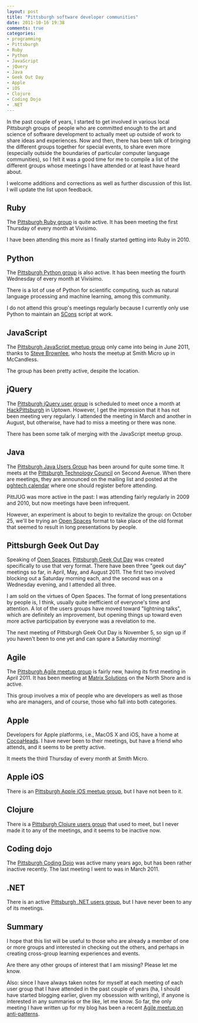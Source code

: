 ```yaml
---
layout: post
title: "Pittsburgh software developer communities"
date: 2011-10-16 19:38
comments: true
categories:
- programming
- Pittsburgh
- Ruby
- Python
- JavaScript
- jQuery
- Java
- Geek Out Day
- Apple
- iOS
- Clojure
- Coding Dojo
- .NET
---
```

In the past couple of years, I started to get involved in various local Pittsburgh groups of people who are committed enough to the art and science of software development to actually meet up outside of work to share ideas and experiences. Now and then, there has been talk of bringing the different groups together for special events, to share even more (especially outside the boundaries of particular computer language communities), so I felt it was a good time for me to compile a list of the different groups whose meetings I have attended or at least have heard about.

I welcome additions and corrections as well as further discussion of this list. I will update the list upon feedback.

<!--more-->

## Ruby

The [Pittsburgh Ruby group](http://pghrb.org/) is quite active. It has been meeting the first Thursday of every month at Vivisimo.

I have been attending this more as I finally started getting into Ruby in 2010.

## Python

The [Pittsburgh Python group](http://pghpython.org/) is also active. It has been meeting the fourth Wednesday of every month at Vivisimo.

There is a lot of use of Python for scientific computing, such as natural language processing and machine learning, among this community.

I do not attend this group's meetings regularly because I currently only use Python to maintain an [SCons](http://www.scons.org/) script at work.

## JavaScript

The [Pittsburgh JavaScript meetup group](http://www.meetup.com/Pittsburgh-JavaScript-Developers/) only came into being in June 2011, thanks to [Steve Brownlee](http://www.fusioncube.net/), who hosts the meetup at Smith Micro up in McCandless.

The group has been pretty active, despite the location.

## jQuery

The [Pittsburgh jQuery user group](http://www.jburgh.com/) is scheduled to meet once a month at [HackPittsburgh](http://www.hackpittsburgh.org/) in Uptown. However, I get the impression that it has not been meeting very regularly. I attended the meeting in March and another in August, but otherwise, have had to miss a meeting or there was none.

There has been some talk of merging with the JavaScript meetup group.

## Java

The [Pittsburgh Java Users Group](http://java.net/projects/pittjug/) has been around for quite some time. It meets at the [Pittsburgh Technology Council](http://www.pghtech.org/) on Second Avenue. When there are meetings, they are announced on the mailing list and posted at the [pghtech calendar](http://www.pghtech.org/events/default.aspx) where one should register before attending.

PittJUG was more active in the past: I was attending fairly regularly in 2009 and 2010, but now meetings have been infrequent.

However, an experiment is about to begin to revitalize the group: on October 25, we'll be trying an [Open Spaces](http://www.pghgeekoutday.com/home/open-spaces) format to take place of the old format that seemed to result in long presentations by people.

## Pittsburgh Geek Out Day

Speaking of [Open Spaces](http://www.pghgeekoutday.com/home/open-spaces), [Pittsburgh Geek Out Day](http://www.pghgeekoutday.com/) was created specifically to use that very format. There have been three "geek out day" meetings so far, in April, May, and August 2011. The first two involved blocking out a Saturday morning each, and the second was on a Wednesday evening, and I attended all three.

I am sold on the virtues of Open Spaces. The format of long presentations by people is, I think, usually quite inefficient of everyone's time and attention. A lot of the users groups have moved toward "lightning talks", which are definitely an improvement, but opening things up toward even more active participation by everyone was a revelation to me.

The next meeting of Pittsburgh Geek Out Day is November 5, so sign up if you haven't been to one yet and can spare a Saturday morning!

## Agile

The [Pittsburgh Agile meetup group](http://www.meetup.com/PittsburghAgile/) is fairly new, having its first meeting in April 2011. It has been meeting at [Matrix Solutions](http://www.matrixformedia.com/) on the North Shore and is active.

This group involves a mix of people who are developers as well as those who are managers, and of course, those who fall into both categories.

## Apple

Developers for Apple platforms, i.e., MacOS X and iOS, have a home at [CocoaHeads](http://cocoaheads.org/us/PittsburghPennsylvania/index.html).  I have never been to their meetings, but have a friend who attends, and it seems to be pretty active.

It meets the third Thursday of every month at Smith Micro.

## Apple iOS

There is an [Pittsburgh Apple iOS meetup group](http://www.meetup.com/iPhone-iPad-Mobile-App-Developers-Pittsburgh-Meetup/), but I have not been to it.

## Clojure

There is a [Pittsburgh Clojure users group](http://www.meetup.com/Clojure-PGH/) that used to meet, but I never made it to any of the meetings, and it seems to be inactive now.

## Coding dojo

The [Pittsburgh Coding Dojo](http://tech.groups.yahoo.com/group/PghCodingDojo/) was active many years ago, but has been rather inactive recently. The last meeting I went to was in March 2011.

## .NET

There is an active [Pittsburgh .NET users group](http://pghdotnet.org/), but I have never been to any of its meetings.

## Summary

I hope that this list will be useful to those who are already a member of one or more groups and interested in checking out the others, and perhaps in creating cross-group learning experiences and events.

Are there any other groups of interest that I am missing? Please let me know.

Also: since I have always taken notes for myself at each meeting of each user group that I have attended in the past couple of years (ha, I should have started blogging earlier, given my obsession with writing), if anyone is interested in any summaries or the like, let me know. So far, the only meeting I have written up for my blog has been a recent [Agile meetup on anti-patterns](http://franklinchen.com/blog/2011/10/14/agile-anti-patterns/).
